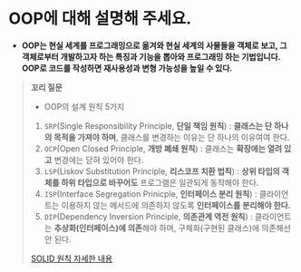 # OOP에 대해 설명해 주세요.

- **OOP는 현실 세계를 프로그래밍으로 옮겨와 현실 세계의 사물들을 객체로 보고, 그 객체로부터 개발하고자 하는 특징과 기능을 뽑아와
    프로그래밍 하는 기법입니다. OOP로 코드를 작성하면 재사용성과 변형 가능성을 높일 수 있다.**

> **꼬리 질문**
> - OOP의 설계 원칙 5가지
> 1. `SRP`(Single Responsibility Principle, **단일 책임 원칙**) : **클래스는 단 하나의 목적을 가져야 하며**, 클래스를 변경하는 이유는 단 하나의 이유여여 한다.
> 2. `OCP`(Open Closed Principle, **개방 폐쇄 원칙**) : 클래스는 **확장에는 열려 있고** 변경에는 닫혀 있어야 한다.
> 3. `LSP`(Liskov Substitution Principle, **리스코프 치환 법칙**) : **상위 타입의 객체를 하위 타입으로 바꾸어도** 프로그램은 일관되게 동작해야 한다.
> 4. `ISP`(Interface Segregation Prinicple, **인터페이스 분리 원칙**) : 클라이언트는 이용하지 않는 메서드에 의존하지 않도록 **인터페이스를 분리해야 한다.**
> 5. `DIP`(Dependency Inversion Principle, **의존관계 역전 원칙**) : 클라이언트는 **추상화(인터페이스)에 의존**해야 하며, 구체화(구현된 클래스)에 의존해선 안 된다.
> 
> [SOLID 원칙 자세한 내용](https://github.com/genesis12345678/TIL/blob/main/Java/OOP/solid/solid.md#%EC%A2%8B%EC%9D%80-%EA%B0%9D%EC%B2%B4-%EC%A7%80%ED%96%A5-%EC%84%A4%EA%B3%84%EC%9D%98-5%EA%B0%80%EC%A7%80-%EC%9B%90%EC%B9%99solid)